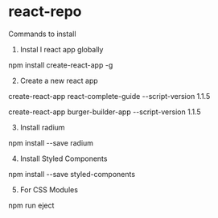 # react-repo

Commands to install

1. Instal l react app globally

npm install create-react-app -g

2. Create a new react app

create-react-app react-complete-guide --script-version 1.1.5

create-react-app burger-builder-app --script-version 1.1.5

3. Install radium

npm install --save radium

4. Install Styled Components

npm install --save styled-components

5. For CSS Modules

npm run eject